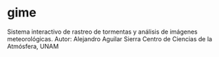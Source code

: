 # gime
Sistema interactivo de rastreo de tormentas y análisis de imágenes meteorológicas. Autor: Alejandro Aguilar Sierra Centro de Ciencias de la Atmósfera, UNAM

